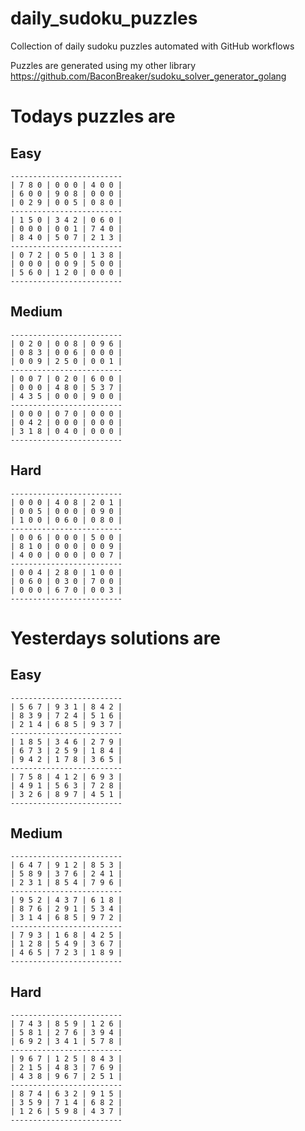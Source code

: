 
# daily_sudoku_puzzles 

Collection of daily sudoku puzzles automated with GitHub workflows 

Puzzles are generated using my other library https://github.com/BaconBreaker/sudoku_solver_generator_golang 
 

# Todays puzzles are 

## Easy 

```
-------------------------
| 7 8 0 | 0 0 0 | 4 0 0 | 
| 6 0 0 | 9 0 8 | 0 0 0 | 
| 0 2 9 | 0 0 5 | 0 8 0 | 
-------------------------
| 1 5 0 | 3 4 2 | 0 6 0 | 
| 0 0 0 | 0 0 1 | 7 4 0 | 
| 8 4 0 | 5 0 7 | 2 1 3 | 
-------------------------
| 0 7 2 | 0 5 0 | 1 3 8 | 
| 0 0 0 | 0 0 9 | 5 0 0 | 
| 5 6 0 | 1 2 0 | 0 0 0 | 
-------------------------
```
## Medium 

```
-------------------------
| 0 2 0 | 0 0 8 | 0 9 6 | 
| 0 8 3 | 0 0 6 | 0 0 0 | 
| 0 0 9 | 2 5 0 | 0 0 1 | 
-------------------------
| 0 0 7 | 0 2 0 | 6 0 0 | 
| 0 0 0 | 4 8 0 | 5 3 7 | 
| 4 3 5 | 0 0 0 | 9 0 0 | 
-------------------------
| 0 0 0 | 0 7 0 | 0 0 0 | 
| 0 4 2 | 0 0 0 | 0 0 0 | 
| 3 1 8 | 0 4 0 | 0 0 0 | 
-------------------------
```
## Hard 

```
-------------------------
| 0 0 0 | 4 0 8 | 2 0 1 | 
| 0 0 5 | 0 0 0 | 0 9 0 | 
| 1 0 0 | 0 6 0 | 0 8 0 | 
-------------------------
| 0 0 6 | 0 0 0 | 5 0 0 | 
| 8 1 0 | 0 0 0 | 0 0 9 | 
| 4 0 0 | 0 0 0 | 0 0 7 | 
-------------------------
| 0 0 4 | 2 8 0 | 1 0 0 | 
| 0 6 0 | 0 3 0 | 7 0 0 | 
| 0 0 0 | 6 7 0 | 0 0 3 | 
-------------------------
```
# Yesterdays solutions are 

## Easy 

```
-------------------------
| 5 6 7 | 9 3 1 | 8 4 2 | 
| 8 3 9 | 7 2 4 | 5 1 6 | 
| 2 1 4 | 6 8 5 | 9 3 7 | 
-------------------------
| 1 8 5 | 3 4 6 | 2 7 9 | 
| 6 7 3 | 2 5 9 | 1 8 4 | 
| 9 4 2 | 1 7 8 | 3 6 5 | 
-------------------------
| 7 5 8 | 4 1 2 | 6 9 3 | 
| 4 9 1 | 5 6 3 | 7 2 8 | 
| 3 2 6 | 8 9 7 | 4 5 1 | 
-------------------------
```
## Medium 

```
-------------------------
| 6 4 7 | 9 1 2 | 8 5 3 | 
| 5 8 9 | 3 7 6 | 2 4 1 | 
| 2 3 1 | 8 5 4 | 7 9 6 | 
-------------------------
| 9 5 2 | 4 3 7 | 6 1 8 | 
| 8 7 6 | 2 9 1 | 5 3 4 | 
| 3 1 4 | 6 8 5 | 9 7 2 | 
-------------------------
| 7 9 3 | 1 6 8 | 4 2 5 | 
| 1 2 8 | 5 4 9 | 3 6 7 | 
| 4 6 5 | 7 2 3 | 1 8 9 | 
-------------------------
```
## Hard 

```
-------------------------
| 7 4 3 | 8 5 9 | 1 2 6 | 
| 5 8 1 | 2 7 6 | 3 9 4 | 
| 6 9 2 | 3 4 1 | 5 7 8 | 
-------------------------
| 9 6 7 | 1 2 5 | 8 4 3 | 
| 2 1 5 | 4 8 3 | 7 6 9 | 
| 4 3 8 | 9 6 7 | 2 5 1 | 
-------------------------
| 8 7 4 | 6 3 2 | 9 1 5 | 
| 3 5 9 | 7 1 4 | 6 8 2 | 
| 1 2 6 | 5 9 8 | 4 3 7 | 
-------------------------
```
